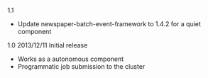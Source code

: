 1.1
* Update newspaper-batch-event-framework to 1.4.2 for a quiet component


1.0 2013/12/11
Initial release
 - Works as a autonomous component
 - Programmatic job submission to the cluster
